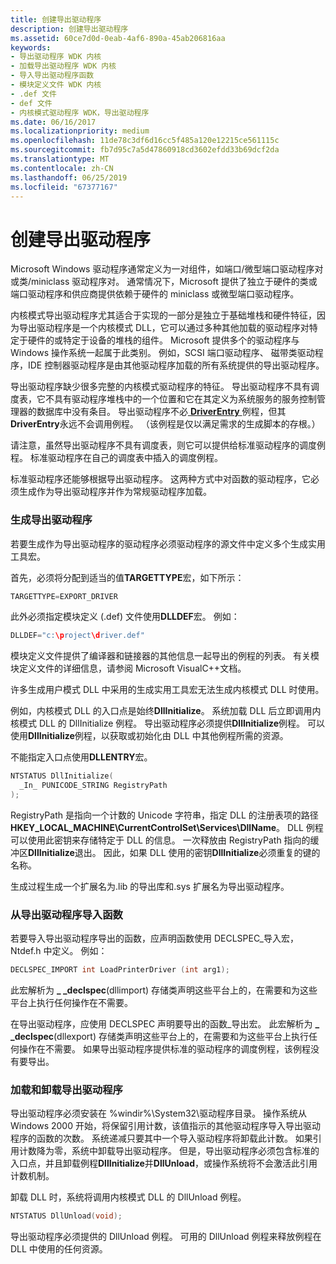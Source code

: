 ```yaml
---
title: 创建导出驱动程序
description: 创建导出驱动程序
ms.assetid: 60ce7d0d-0eab-4af6-890a-45ab206816aa
keywords:
- 导出驱动程序 WDK 内核
- 加载导出驱动程序 WDK 内核
- 导入导出驱动程序函数
- 模块定义文件 WDK 内核
- .def 文件
- def 文件
- 内核模式驱动程序 WDK，导出驱动程序
ms.date: 06/16/2017
ms.localizationpriority: medium
ms.openlocfilehash: 11de78c3df6d16cc5f485a120e12215ce561115c
ms.sourcegitcommit: fb7d95c7a5d47860918cd3602efdd33b69dcf2da
ms.translationtype: MT
ms.contentlocale: zh-CN
ms.lasthandoff: 06/25/2019
ms.locfileid: "67377167"
---
```

# <a name="creating-export-drivers"></a>创建导出驱动程序





Microsoft Windows 驱动程序通常定义为一对组件，如端口/微型端口驱动程序对或类/miniclass 驱动程序对。 通常情况下，Microsoft 提供了独立于硬件的类或端口驱动程序和供应商提供依赖于硬件的 miniclass 或微型端口驱动程序。

内核模式导出驱动程序尤其适合于实现的一部分是独立于基础堆栈和硬件特征，因为导出驱动程序是一个内核模式 DLL，它可以通过多种其他加载的驱动程序对特定于硬件的或特定于设备的堆栈的组件。 Microsoft 提供多个的驱动程序与 Windows 操作系统一起属于此类别。 例如，SCSI 端口驱动程序、 磁带类驱动程序，IDE 控制器驱动程序是由其他驱动程序加载的所有系统提供的导出驱动程序。

导出驱动程序缺少很多完整的内核模式驱动程序的特征。 导出驱动程序不具有调度表，它不具有驱动程序堆栈中的一个位置和它在其定义为系统服务的服务控制管理器的数据库中没有条目。 导出驱动程序不必[ **DriverEntry** ](https://docs.microsoft.com/windows-hardware/drivers/ddi/content/wdm/nc-wdm-driver_initialize)例程，但其**DriverEntry**永远不会调用例程。 （该例程是仅以满足需求的生成脚本的存根。）

请注意，虽然导出驱动程序不具有调度表，则它可以提供给标准驱动程序的调度例程。 标准驱动程序在自己的调度表中插入的调度例程。

标准驱动程序还能够根据导出驱动程序。 这两种方式中对函数的驱动程序，它必须生成作为导出驱动程序并作为常规驱动程序加载。

### <a name="building-an-export-driver"></a>生成导出驱动程序

若要生成作为导出驱动程序的驱动程序必须驱动程序的源文件中定义多个生成实用工具宏。

首先，必须将分配到适当的值**TARGETTYPE**宏，如下所示：

```cpp
TARGETTYPE=EXPORT_DRIVER
```

此外必须指定模块定义 (.def) 文件使用**DLLDEF**宏。 例如：

```cpp
DLLDEF="c:\project\driver.def"
```

模块定义文件提供了编译器和链接器的其他信息一起导出的例程的列表。 有关模块定义文件的详细信息，请参阅 Microsoft VisualC++文档。

许多生成用户模式 DLL 中采用的生成实用工具宏无法生成内核模式 DLL 时使用。 

例如，内核模式 DLL 的入口点是始终**DllInitialize**。 系统加载 DLL 后立即调用内核模式 DLL 的 DllInitialize 例程。 导出驱动程序必须提供**DllInitialize**例程。 可以使用**DllInitialize**例程，以获取或初始化由 DLL 中其他例程所需的资源。 

不能指定入口点使用**DLLENTRY**宏。 

```cpp
NTSTATUS DllInitialize(
  _In_ PUNICODE_STRING RegistryPath
);
```
RegistryPath 是指向一个计数的 Unicode 字符串，指定 DLL 的注册表项的路径**HKEY_LOCAL_MACHINE\CurrentControlSet\Services\DllName**。 DLL 例程可以使用此密钥来存储特定于 DLL 的信息。 一次释放由 RegistryPath 指向的缓冲区**DllInitialize**退出。 因此，如果 DLL 使用的密钥**DllInitialize**必须重复的键的名称。 


生成过程生成一个扩展名为.lib 的导出库和.sys 扩展名为导出驱动程序。

### <a name="importing-functions-from-an-export-driver"></a>从导出驱动程序导入函数

若要导入导出驱动程序导出的函数，应声明函数使用 DECLSPEC\_导入宏，Ntdef.h 中定义。 例如：

```cpp
DECLSPEC_IMPORT int LoadPrinterDriver (int arg1); 
```

此宏解析为 **\_ \_declspec**(dllimport) 存储类声明这些平台上的，在需要和为这些平台上执行任何操作在不需要。

在导出驱动程序，应使用 DECLSPEC 声明要导出的函数\_导出宏。 此宏解析为 **\_ \_declspec**(dllexport) 存储类声明这些平台上的，在需要和为这些平台上执行任何操作在不需要。 如果导出驱动程序提供标准的驱动程序的调度例程，该例程没有要导出。

### <a name="loading-and-unloading-an-export-driver"></a>加载和卸载导出驱动程序

导出驱动程序必须安装在 %windir%\\System32\\驱动程序目录。 操作系统从 Windows 2000 开始，将保留引用计数，该值指示的其他驱动程序导入导出驱动程序的函数的次数。 系统递减只要其中一个导入驱动程序将卸载此计数。 如果引用计数降为零，系统中卸载导出驱动程序。 但是，导出驱动程序必须包含标准的入口点，并且卸载例程**DllInitialize**并**DllUnload**，或操作系统将不会激活此引用计数机制。

卸载 DLL 时，系统将调用内核模式 DLL 的 DllUnload 例程。

```cpp
NTSTATUS DllUnload(void);
```
导出驱动程序必须提供的 DllUnload 例程。 可用的 DllUnload 例程来释放例程在 DLL 中使用的任何资源。 








